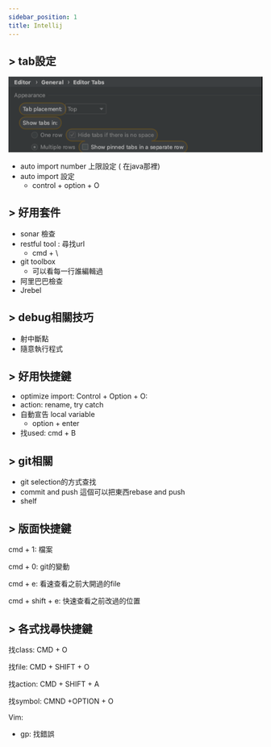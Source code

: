 ```yaml
---
sidebar_position: 1
title: Intellij
---
```


## > tab設定
  ![tab](./intellij-1.png)

- auto import number 上限設定 ( 在java那裡)
- auto import 設定
    - control + option + O

## > 好用套件

- sonar 檢查
- restful tool : 尋找url
    - cmd + \
- git toolbox
    - 可以看每一行誰編輯過
- 阿里巴巴檢查
- Jrebel

## > debug相關技巧

- 射中斷點
- 隨意執行程式

## > 好用快捷鍵

- optimize import: Control + Option + O:
- action: rename, try catch
- 自動宣告 local variable
    - option + enter
- 找used: cmd + B

## > git相關

- git selection的方式查找
- commit and push 這個可以把東西rebase and push
- shelf

## > 版面快捷鍵

cmd + 1: 檔案

cmd + 0: git的變動

cmd + e: 看速查看之前大開過的file

cmd + shift + e: 快速查看之前改過的位置

## > 各式找尋快捷鍵

找class: CMD + O

找file: CMD + SHIFT + O

找action: CMD + SHIFT + A

找symbol: CMND +OPTION + O

Vim:

- gp: 找錯誤
